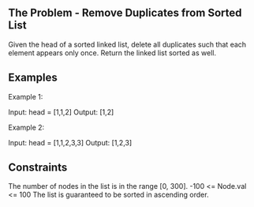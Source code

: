 ## The Problem - Remove Duplicates from Sorted List

Given the head of a sorted linked list, delete all duplicates such that each element appears only once. Return the linked list sorted as well.

 
## Examples

Example 1:


Input: head = [1,1,2]
Output: [1,2]


Example 2:


Input: head = [1,1,2,3,3]
Output: [1,2,3]
 

## Constraints

The number of nodes in the list is in the range [0, 300].
-100 <= Node.val <= 100
The list is guaranteed to be sorted in ascending order.